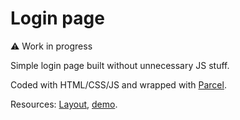 # Login page

:warning: Work in progress

Simple login page built without unnecessary JS stuff.

Coded with HTML/CSS/JS and wrapped with [Parcel](https://parceljs.org/).

Resources: [Layout](https://www.figma.com/file/Lwg846g5Dq4b4ejYMJp7xF/Login---Feito.?node-id=1%3A2), [demo](https://thyagorafaell.github.io/login-page/).
